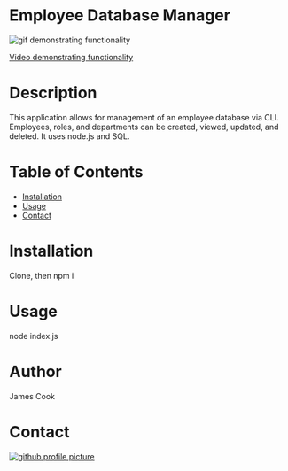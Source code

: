 
# Employee Database Manager
![gif demonstrating functionality](assets/functionality.gif)

[Video demonstrating functionality](https://drive.google.com/file/d/1W7DMnzn3EPf2tQEtiE668FP682bdFBzc/view)
# Description
This application allows for management of an employee database via CLI. Employees, roles, and departments can be created, viewed, updated, and deleted. It uses node.js and SQL.
# Table of Contents
* [Installation](#Installation)
* [Usage](#Usage)
* [Contact](#Contact)
# Installation
Clone, then npm i
# Usage
node index.js
# Author
James Cook
# Contact
[![github profile picture](https://avatars.githubusercontent.com/jamescook98?s=100)](mailto:cookjamesarthur@gmail.com)
    
